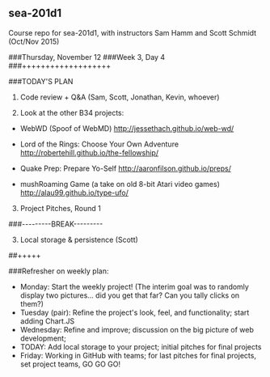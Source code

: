 ## sea-201d1
Course repo for sea-201d1, with instructors Sam Hamm and Scott Schmidt (Oct/Nov 2015)

###Thursday, November 12
###Week 3, Day 4
###+++++++++++++++++++

###TODAY'S PLAN

1. Code review + Q&A (Sam, Scott, Jonathan, Kevin, whoever)

2. Look at the other B34 projects:
  * WebWD (Spoof of WebMD) http://jessethach.github.io/web-wd/

  * Lord of the Rings: Choose Your Own Adventure http://robertehill.github.io/the-fellowship/

  * Quake Prep: Prepare Yo-Self http://aaronfilson.github.io/preps/

  * mushRoaming Game (a take on old 8-bit Atari video games) http://alau99.github.io/type-ufo/

3. Project Pitches, Round 1

###---------BREAK---------

3. Local storage & persistence (Scott)

##+++++

###Refresher on weekly plan:

  * Monday: Start the weekly project! (The interim goal was to randomly display two pictures... did you get that far? Can you tally clicks on them?)
  * Tuesday (pair): Refine the project's look, feel, and functionality; start adding Chart.JS
  * Wednesday: Refine and improve; discussion on the big picture of web development;
  * TODAY: Add local storage to your project; initial pitches for final projects
  * Friday:  Working in GitHub with teams; for last pitches for final projects, set project teams, GO GO GO!
